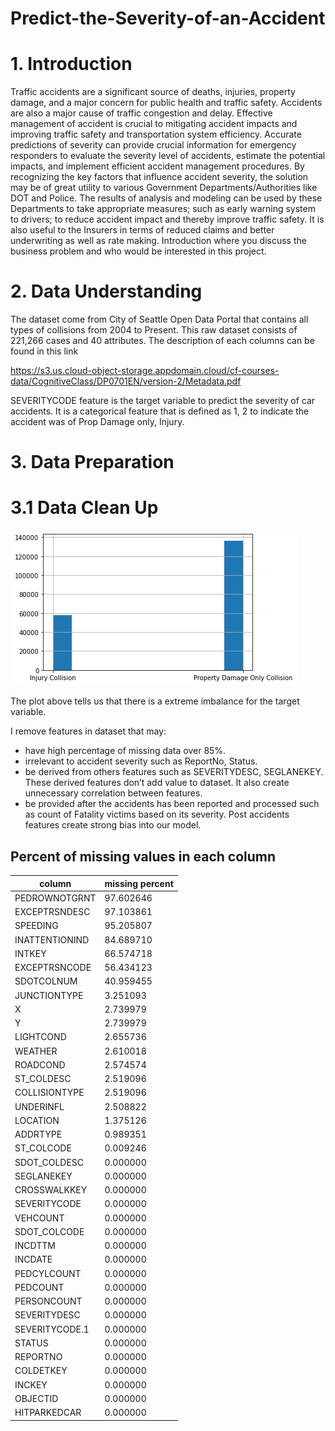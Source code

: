 # Predict-the-Severity-of-an-Accident

# 1. Introduction

Traffic accidents are a significant source of deaths, injuries, property damage, and a major concern for public health and traffic safety. Accidents are also a major cause of 
traffic congestion and delay. Effective management of accident is crucial to mitigating accident impacts and improving traffic safety and transportation system efficiency. 
Accurate predictions of severity can provide crucial information for emergency responders to evaluate the severity level of accidents, estimate the potential impacts, and implement efficient accident management procedures. By recognizing the key factors that influence accident severity, the solution may be of great utility to various Government Departments/Authorities like DOT and Police. The results of analysis and modeling can be used by these Departments to take appropriate measures; such as early warning system to drivers; to reduce accident impact and thereby improve traffic safety. It is also useful to the Insurers in terms of reduced claims and better underwriting as well as rate making.
Introduction where you discuss the business problem and who would be interested in this project.

# 2. Data Understanding
The dataset come from City of Seattle Open Data Portal that contains all types of collisions from 2004 to Present. This raw dataset consists of 221,266 cases and 40 attributes. The description of each columns can be found in this link 

https://s3.us.cloud-object-storage.appdomain.cloud/cf-courses-data/CognitiveClass/DP0701EN/version-2/Metadata.pdf

SEVERITYCODE feature is the target variable to predict the severity of car accidents. It is a categorical feature that is defined as 1, 2 to indicate the accident was of 
Prop Damage only, Injury.

# 3. Data Preparation
# 3.1 Data Clean Up
![image](https://github.com/Geoffrey-Z/Predict-the-Severity-of-an-Accident/blob/master/IMG/download%20(2).png)

The plot above tells us that there is a extreme imbalance for the target variable.

I remove features in dataset that may:
- have high percentage of missing data over 85%.
- irrelevant to accident severity such as ReportNo, Status.
- be derived from others features such as SEVERITYDESC, SEGLANEKEY. These derived features don’t add value to dataset. It also create unnecessary correlation between features.
- be provided after the accidents has been reported and processed such as count of Fatality victims based on its severity. Post accidents features create strong bias into our model.


## Percent of missing values in each column
|column|missing percent|
|---|---|
|PEDROWNOTGRNT|	97.602646|
|EXCEPTRSNDESC|	97.103861|
|SPEEDING|	95.205807|
|INATTENTIONIND|	84.689710|
|INTKEY|	66.574718|
|EXCEPTRSNCODE|	56.434123|
|SDOTCOLNUM|	40.959455|
|JUNCTIONTYPE|	3.251093|
|X|	2.739979|
|Y|	2.739979|
|LIGHTCOND|	2.655736|
|WEATHER|	2.610018|
|ROADCOND|	2.574574|
|ST_COLDESC|	2.519096|
|COLLISIONTYPE|	2.519096|
|UNDERINFL|	2.508822|
|LOCATION|	1.375126|
|ADDRTYPE|	0.989351|
|ST_COLCODE|	0.009246|
|SDOT_COLDESC|	0.000000|
|SEGLANEKEY|	0.000000|
|CROSSWALKKEY|	0.000000|
|SEVERITYCODE|	0.000000|
|VEHCOUNT|	0.000000|
|SDOT_COLCODE|	0.000000|
|INCDTTM|	0.000000|
|INCDATE|	0.000000|
|PEDCYLCOUNT|	0.000000|
|PEDCOUNT|	0.000000|
|PERSONCOUNT|	0.000000|
|SEVERITYDESC|	0.000000|
|SEVERITYCODE.1|	0.000000|
|STATUS|	0.000000|
|REPORTNO|	0.000000|
|COLDETKEY|	0.000000|
|INCKEY|	0.000000|
|OBJECTID|	0.000000|
|HITPARKEDCAR|	0.000000|
